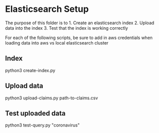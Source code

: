 # Elasticsearch Setup
The purpose of this folder is to
    1. Create an elasticsearch index
    2. Upload data into the index
    3. Test that the index is working correctly

For each of the following scripts, be sure to add in aws credentials when loading data into aws vs local elasticsearch cluster

## Index
python3 create-index.py 

## Upload data
python3 upload-claims.py path-to-claims.csv

## Test uploaded data
python3 test-query.py "coronavirus"